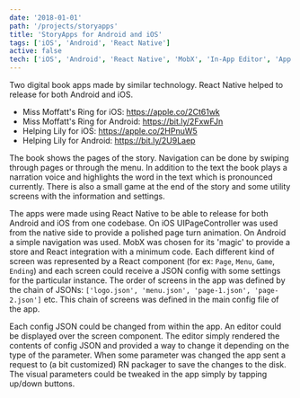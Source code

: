 ```yaml
---
date: '2018-01-01'
path: '/projects/storyapps'
title: 'StoryApps for Android and iOS'
tags: ['iOS', 'Android', 'React Native']
active: false
tech: ['iOS', 'Android', 'React Native', 'MobX', 'In-App Editor', 'App Center']
---
```


Two digital book apps made by similar technology. React Native helped to release for both Android and iOS.

* Miss Moffatt's Ring for iOS: https://apple.co/2Ct61wk
* Miss Moffatt's Ring for Android: https://bit.ly/2FxwFJn
* Helping Lily for iOS: https://apple.co/2HPnuW5
* Helping Lily for Android: https://bit.ly/2U9Laep

The book shows the pages of the story. Navigation can be done by swiping through pages or through the menu. In addition to the text the book plays a narration voice and highlights the word in the text which is pronounced currently. There is also a small game at the end of the story and some utility screens with the information and settings.

The apps were made using React Native to be able to release for both Android and iOS from one codebase. On iOS UIPageController was used from the native side to provide a polished page turn animation. On Android a simple navigation was used. MobX was chosen for its 'magic' to provide a store and React integration with a minimum code. Each different kind of screen was represented by a React component (for ex: `Page`, `Menu`, `Game`, `Ending`) and each screen could receive a JSON config with some settings for the particular instance. The order of screens in the app was defined by the chain of JSONs: `['logo.json', 'menu.json', 'page-1.json', 'page-2.json']` etc. This chain of screens was defined in the main config file of the app.

Each config JSON could be changed from within the app. An editor could be displayed over the screen component. The editor simply rendered the contents of config JSON and provided a way to change it depending on the type of the parameter. When some parameter was changed the app sent a request to (a bit customized) RN packager to save the changes to the disk. The visual parameters could be tweaked in the app simply by tapping up/down buttons.
